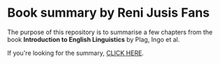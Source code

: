# Book summary by Reni Jusis Fans

The purpose of this repository is to summarise a few chapters from the book __Introduction to English Linguistics__ by Plag, Ingo et al.

If you're looking for the summary, [CLICK HERE](https://github.com/NLP-UG-2023-24/Reni_Jusis_Fans_Summary/blob/main/summary.md).
